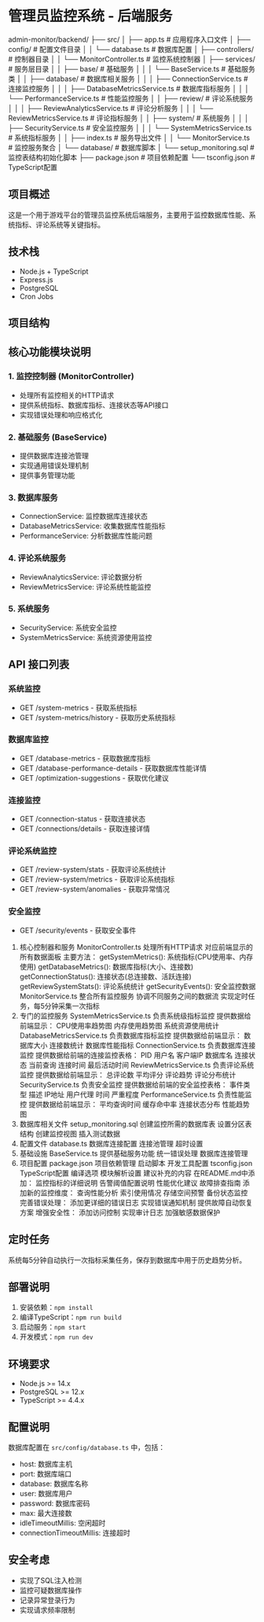# 管理员监控系统 - 后端服务

admin-monitor/backend/
├── src/
│ ├── app.ts # 应用程序入口文件
│ ├── config/ # 配置文件目录
│ │ └── database.ts # 数据库配置
│ ├── controllers/ # 控制器目录
│ │ └── MonitorController.ts # 监控系统控制器
│ ├── services/ # 服务层目录
│ │ ├── base/ # 基础服务
│ │ │ └── BaseService.ts # 基础服务类
│ │ ├── database/ # 数据库相关服务
│ │ │ ├── ConnectionService.ts # 连接监控服务
│ │ │ ├── DatabaseMetricsService.ts # 数据库指标服务
│ │ │ └── PerformanceService.ts # 性能监控服务
│ │ ├── review/ # 评论系统服务
│ │ │ ├── ReviewAnalyticsService.ts # 评论分析服务
│ │ │ └── ReviewMetricsService.ts # 评论指标服务
│ │ ├── system/ # 系统服务
│ │ │ ├── SecurityService.ts # 安全监控服务
│ │ │ └── SystemMetricsService.ts # 系统指标服务
│ │ ├── index.ts # 服务导出文件
│ │ └── MonitorService.ts # 监控服务聚合
│ └── database/ # 数据库脚本
│ └── setup_monitoring.sql # 监控表结构初始化脚本
├── package.json # 项目依赖配置
└── tsconfig.json # TypeScript配置

## 项目概述
这是一个用于游戏平台的管理员监控系统后端服务，主要用于监控数据库性能、系统指标、评论系统等关键指标。

## 技术栈
- Node.js + TypeScript
- Express.js
- PostgreSQL
- Cron Jobs

## 项目结构 

## 核心功能模块说明

### 1. 监控控制器 (MonitorController)
- 处理所有监控相关的HTTP请求
- 提供系统指标、数据库指标、连接状态等API接口
- 实现错误处理和响应格式化

### 2. 基础服务 (BaseService)
- 提供数据库连接池管理
- 实现通用错误处理机制
- 提供事务管理功能

### 3. 数据库服务
- ConnectionService: 监控数据库连接状态
- DatabaseMetricsService: 收集数据库性能指标
- PerformanceService: 分析数据库性能问题

### 4. 评论系统服务
- ReviewAnalyticsService: 评论数据分析
- ReviewMetricsService: 评论系统性能监控

### 5. 系统服务
- SecurityService: 系统安全监控
- SystemMetricsService: 系统资源使用监控

## API 接口列表

### 系统监控
- GET /system-metrics - 获取系统指标
- GET /system-metrics/history - 获取历史系统指标

### 数据库监控
- GET /database-metrics - 获取数据库指标
- GET /database-performance-details - 获取数据库性能详情
- GET /optimization-suggestions - 获取优化建议

### 连接监控
- GET /connection-status - 获取连接状态
- GET /connections/details - 获取连接详情

### 评论系统监控
- GET /review-system/stats - 获取评论系统统计
- GET /review-system/metrics - 获取评论系统指标
- GET /review-system/anomalies - 获取异常情况

### 安全监控
- GET /security/events - 获取安全事件


1. 核心控制器和服务
MonitorController.ts
处理所有HTTP请求
对应前端显示的所有数据面板
主要方法：
getSystemMetrics(): 系统指标(CPU使用率、内存使用)
getDatabaseMetrics(): 数据库指标(大小、连接数)
getConnectionStatus(): 连接状态(总连接数、活跃连接)
getReviewSystemStats(): 评论系统统计
getSecurityEvents(): 安全监控数据
MonitorService.ts
整合所有监控服务
协调不同服务之间的数据流
实现定时任务，每5分钟采集一次指标
2. 专门的监控服务
SystemMetricsService.ts
负责系统级指标监控
提供数据给前端显示：
CPU使用率趋势图
内存使用趋势图
系统资源使用统计
DatabaseMetricsService.ts
负责数据库指标监控
提供数据给前端显示：
数据库大小
连接数统计
数据库性能指标
ConnectionService.ts
负责数据库连接监控
提供数据给前端的连接监控表格：
PID
用户名
客户端IP
数据库名
连接状态
当前查询
连接时间
最后活动时间
ReviewMetricsService.ts
负责评论系统监控
提供数据给前端显示：
总评论数
平均评分
评论趋势
评论分布统计
SecurityService.ts
负责安全监控
提供数据给前端的安全监控表格：
事件类型
描述
IP地址
用户代理
时间
严重程度
PerformanceService.ts
负责性能监控
提供数据给前端显示：
平均查询时间
缓存命中率
连接状态分布
性能趋势图
3. 数据库相关文件
setup_monitoring.sql
创建监控所需的数据库表
设置分区表结构
创建监控视图
插入测试数据
4. 配置文件
database.ts
数据库连接配置
连接池管理
超时设置
5. 基础设施
BaseService.ts
提供基础服务功能
统一错误处理
数据库连接管理
6. 项目配置
package.json
项目依赖管理
启动脚本
开发工具配置
tsconfig.json
TypeScript配置
编译选项
模块解析设置
建议补充的内容
在README.md中添加：
监控指标的详细说明
告警阈值配置说明
性能优化建议
故障排查指南
添加新的监控维度：
查询性能分析
索引使用情况
存储空间预警
备份状态监控
完善错误处理：
添加更详细的错误日志
实现错误通知机制
提供故障自动恢复方案
增强安全性：
添加访问控制
实现审计日志
加强敏感数据保护


## 定时任务
系统每5分钟自动执行一次指标采集任务，保存到数据库中用于历史趋势分析。

## 部署说明
1. 安装依赖：`npm install`
2. 编译TypeScript：`npm run build`
3. 启动服务：`npm start`
4. 开发模式：`npm run dev`

## 环境要求
- Node.js >= 14.x
- PostgreSQL >= 12.x
- TypeScript >= 4.4.x

## 配置说明
数据库配置在 `src/config/database.ts` 中，包括：
- host: 数据库主机
- port: 数据库端口
- database: 数据库名称
- user: 数据库用户
- password: 数据库密码
- max: 最大连接数
- idleTimeoutMillis: 空闲超时
- connectionTimeoutMillis: 连接超时

## 安全考虑
- 实现了SQL注入检测
- 监控可疑数据库操作
- 记录异常登录行为
- 实现请求频率限制